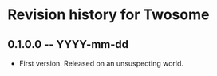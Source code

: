 # Revision history for Twosome

## 0.1.0.0 -- YYYY-mm-dd

* First version. Released on an unsuspecting world.
